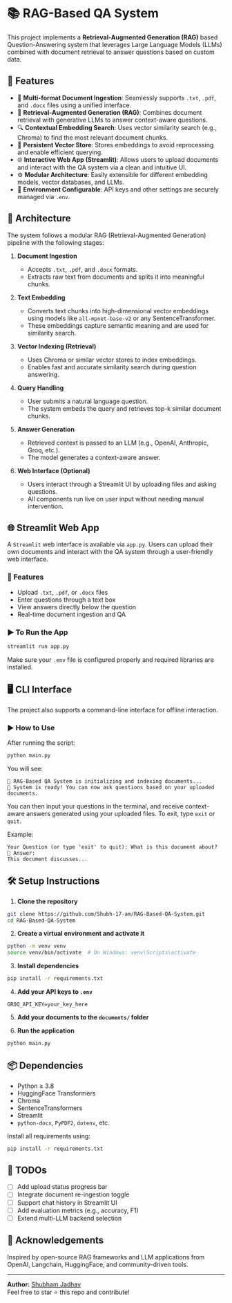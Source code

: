 # 📚 RAG-Based QA System

This project implements a **Retrieval-Augmented Generation (RAG)** based Question-Answering system that leverages Large Language Models (LLMs) combined with document retrieval to answer questions based on custom data.

## 🚀 Features

- 📂 **Multi-format Document Ingestion**: Seamlessly supports `.txt`, `.pdf`, and `.docx` files using a unified interface.
- 🧠 **Retrieval-Augmented Generation (RAG)**: Combines document retrieval with generative LLMs to answer context-aware questions.
- 🔍 **Contextual Embedding Search**: Uses vector similarity search (e.g., Chroma) to find the most relevant document chunks.
- 📎 **Persistent Vector Store**: Stores embeddings to avoid reprocessing and enable efficient querying.
- 🌐 **Interactive Web App (Streamlit)**: Allows users to upload documents and interact with the QA system via a clean and intuitive UI.
- ⚙️ **Modular Architecture**: Easily extensible for different embedding models, vector databases, and LLMs.
- 🔐 **Environment Configurable**: API keys and other settings are securely managed via `.env`.

## 🧠 Architecture

The system follows a modular RAG (Retrieval-Augmented Generation) pipeline with the following stages:

1. **Document Ingestion**
   - Accepts `.txt`, `.pdf`, and `.docx` formats.
   - Extracts raw text from documents and splits it into meaningful chunks.

2. **Text Embedding**
   - Converts text chunks into high-dimensional vector embeddings using models like `all-mpnet-base-v2` or any SentenceTransformer.
   - These embeddings capture semantic meaning and are used for similarity search.

3. **Vector Indexing (Retrieval)**
   - Uses Chroma or similar vector stores to index embeddings.
   - Enables fast and accurate similarity search during question answering.

4. **Query Handling**
   - User submits a natural language question.
   - The system embeds the query and retrieves top-k similar document chunks.

5. **Answer Generation**
   - Retrieved context is passed to an LLM (e.g., OpenAI, Anthropic, Groq, etc.).
   - The model generates a context-aware answer.

6. **Web Interface (Optional)**
   - Users interact through a Streamlit UI by uploading files and asking questions.
   - All components run live on user input without needing manual intervention.

## 🌐 Streamlit Web App

A `Streamlit` web interface is available via `app.py`. Users can upload their own documents and interact with the QA system through a user-friendly web interface.

### 📂 Features

- Upload `.txt`, `.pdf`, or `.docx` files
- Enter questions through a text box
- View answers directly below the question
- Real-time document ingestion and QA

### ▶️ To Run the App

```bash
streamlit run app.py
```

Make sure your `.env` file is configured properly and required libraries are installed.

## 🖥️ CLI Interface

The project also supports a command-line interface for offline interaction.

### ▶️ How to Use

After running the script:

```bash
python main.py
```

You will see:

```
📄 RAG-Based QA System is initializing and indexing documents...
🤖 System is ready! You can now ask questions based on your uploaded documents.
```

You can then input your questions in the terminal, and receive context-aware answers generated using your uploaded files. To exit, type `exit` or `quit`.

Example:

```
Your Question (or type 'exit' to quit): What is this document about?
📢 Answer:
This document discusses...
```

## 🛠️ Setup Instructions

1. **Clone the repository**

```bash
git clone https://github.com/Shubh-17-am/RAG-Based-QA-System.git
cd RAG-Based-QA-System
```

2. **Create a virtual environment and activate it**

```bash
python -m venv venv
source venv/bin/activate  # On Windows: venv\Scripts\activate
```

3. **Install dependencies**

```bash
pip install -r requirements.txt
```

4. **Add your API keys to `.env`**

```
GROQ_API_KEY=your_key_here
```

5. **Add your documents to the `documents/` folder**

6. **Run the application**

```bash
python main.py
```

## 📦 Dependencies

- Python ≥ 3.8
- HuggingFace Transformers
- Chroma
- SentenceTransformers
- Streamlit
- `python-docx`, `PyPDF2`, `dotenv`, etc.

Install all requirements using:

```bash
pip install -r requirements.txt
```

## 📌 TODOs

- [ ] Add upload status progress bar
- [ ] Integrate document re-ingestion toggle
- [ ] Support chat history in Streamlit UI
- [ ] Add evaluation metrics (e.g., accuracy, F1)
- [ ] Extend multi-LLM backend selection

## 🙌 Acknowledgements

Inspired by open-source RAG frameworks and LLM applications from OpenAI, Langchain, HuggingFace, and community-driven tools.

---

**Author:** [Shubham Jadhav](https://github.com/Shubh-17-am)  
Feel free to star ⭐ this repo and contribute!